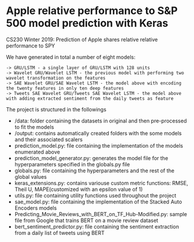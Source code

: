 # Apple relative performance to S&P 500 model prediction with Keras

CS230 Winter 2019: Prediction of Apple shares relative relative performance to SPY

We have generated in total a number of eight models:

    -> GRU/LSTM - a single layer of GRU/LSTM with 128 units
    -> Wavelet GRU/Wavelet LSTM - the previous model with performing two wavelet transformation on the features
    -> SAE Wavelet GRU/SAE Wavelet LSTM - the model above with encoding the twenty features in only ten deep features 
    -> Tweets SAE Wavelet GRU/Tweets SAE Wavelet LSTM - the model above with adding extracted sentiment from the daily tweets as feature

The project is structured in the followings

  - /data: folder containing the datasets in original and then pre-processed to fit the models
  - /output: contains automatically created folders with the some models and their associated scalers
  - prediction_model.py: file containing the implementation of the models enumerated above
  - prediction_model_generator.py: generates the model file for the hyperparameters specified in the globals.py file
  - globals.py: file containing the hyperparameters and the rest of the global values
  - keras_extensions.py: contains variouse custom metric functions: RMSE, Theil U, MAPE(customized with an epsilon value of 1)
  - utils.py: file containing utility functions used throughout the project
  - sae_model.py: file containing the implementation of the Stacked Auto Encoders models
  - Predicting_Movie_Reviews_with_BERT_on_TF_Hub-Modified.py: sample file from Google that trains BERT on a movie review dataset
  - bert_sentiment_predictor.py: file containing the sentiment extraction from a daily list of tweets using BERT
  
  
  
  
